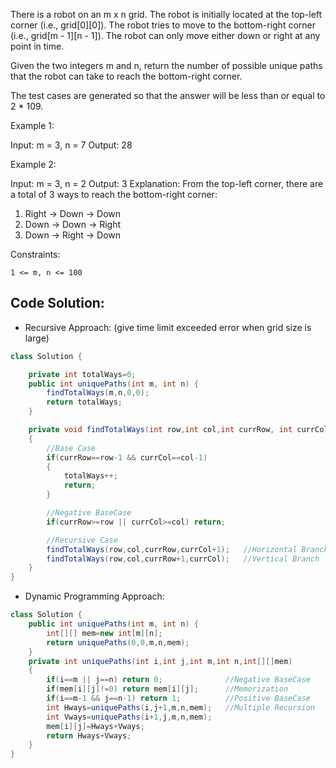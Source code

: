 There is a robot on an m x n grid. The robot is initially located at the top-left corner (i.e., grid[0][0]). The robot tries to move to the bottom-right corner (i.e., grid[m - 1][n - 1]). The robot can only move either down or right at any point in time.

Given the two integers m and n, return the number of possible unique paths that the robot can take to reach the bottom-right corner.

The test cases are generated so that the answer will be less than or equal to 2 * 109.

 

Example 1:

Input: m = 3, n = 7
Output: 28

Example 2:

Input: m = 3, n = 2
Output: 3
Explanation: From the top-left corner, there are a total of 3 ways to reach the bottom-right corner:
1. Right -> Down -> Down
2. Down -> Down -> Right
3. Down -> Right -> Down

 

Constraints:

    1 <= m, n <= 100

## Code Solution:

- Recursive Approach:
(give time limit exceeded error when grid size is large)
``` java
class Solution {

    private int totalWays=0;
    public int uniquePaths(int m, int n) {
        findTotalWays(m,n,0,0);
        return totalWays;
    }

    private void findTotalWays(int row,int col,int currRow, int currCol)
    { 
        //Base Case
        if(currRow==row-1 && currCol==col-1)
        {
            totalWays++;
            return;
        }

        //Negative BaseCase
        if(currRow>=row || currCol>=col) return;

        //Recursive Case
        findTotalWays(row,col,currRow,currCol+1);   //Horizontal Branch
        findTotalWays(row,col,currRow+1,currCol);   //Vertical Branch
    }
}
```
- Dynamic Programming Approach:
``` java
class Solution {
    public int uniquePaths(int m, int n) {
        int[][] mem=new int[m][n];
        return uniquePaths(0,0,m,n,mem);
    }
    private int uniquePaths(int i,int j,int m,int n,int[][]mem)
    {
        if(i==m || j==n) return 0;              //Negative BaseCase
        if(mem[i][j]!=0) return mem[i][j];      //Memorization
        if(i==m-1 && j==n-1) return 1;          //Positive BaseCase
        int Hways=uniquePaths(i,j+1,m,n,mem);   //Multiple Recursion
        int Vways=uniquePaths(i+1,j,m,n,mem);
        mem[i][j]=Hways+Vways;
        return Hways+Vways;
    }
}
```
